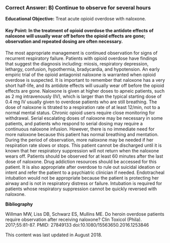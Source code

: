 
### Correct Answer: B) Continue to observe for several hours 

**Educational Objective:** Treat acute opioid overdose with naloxone.

#### **Key Point:** In the treatment of opioid overdose the antidote effects of naloxone will usually wear off before the opioid effects are gone; observation and repeated dosing are often necessary.

The most appropriate management is continued observation for signs of recurrent respiratory failure. Patients with opioid overdose have findings that suggest the diagnosis including: miosis, respiratory depression, lethargy, confusion, hypothermia, bradycardia, and hypotension. An early empiric trial of the opioid antagonist naloxone is warranted when opioid overdose is suspected. It is important to remember that naloxone has a very short half-life, and its antidote effects will usually wear off before the opioid effects are gone. Naloxone is given at higher doses to apneic patients, such as 2 mg intravenously (IV), which is larger than the typical starting dose of 0.4 mg IV usually given to overdose patients who are still breathing. The dose of naloxone is titrated to a respiration rate of at least 12/min, not to a normal mental status. Chronic opioid users require close monitoring for withdrawal.
Serial escalating doses of naloxone may be necessary in some patients, and patients who respond to serial dosing may require a continuous naloxone infusion. However, there is no immediate need for more naloxone because this patient has normal breathing and mentation. During the period of observation, more naloxone may be needed if her respiration rate slows or stops.
This patient cannot be discharged until it is known that her respiratory suppression will not return when the naloxone wears off. Patients should be observed for at least 60 minutes after the last dose of naloxone. Drug addiction resources should be accessed for this patient. It is also appropriate after overdose to rule out suicidal ideation or intent and refer the patient to a psychiatric clinician if needed.
Endotracheal intubation would not be appropriate because the patient is protecting her airway and is not in respiratory distress or failure. Intubation is required for patients whose respiratory suppression cannot be quickly reversed with naloxone.

**Bibliography**

Willman MW, Liss DB, Schwarz ES, Mullins ME. Do heroin overdose patients require observation after receiving naloxone? Clin Toxicol (Phila). 2017;55:81-87. PMID: 27849133 doi:10.1080/15563650.2016.1253846

This content was last updated in August 2018.